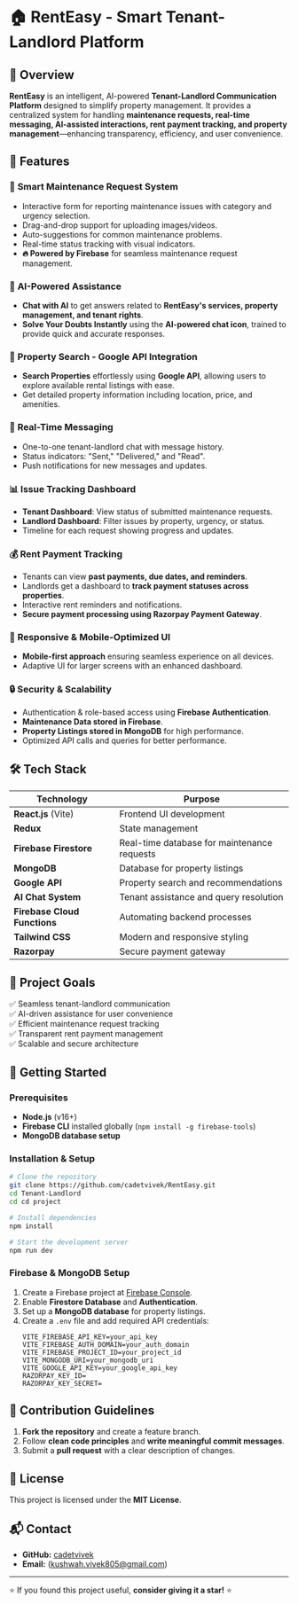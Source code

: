 # 🏠 RentEasy - Smart Tenant-Landlord Platform

## 📌 Overview
**RentEasy** is an intelligent, AI-powered **Tenant-Landlord Communication Platform** designed to simplify property management. It provides a centralized system for handling **maintenance requests, real-time messaging, AI-assisted interactions, rent payment tracking, and property management**—enhancing transparency, efficiency, and user convenience.

## 🚀 Features

### 🔧 **Smart Maintenance Request System**
- Interactive form for reporting maintenance issues with category and urgency selection.
- Drag-and-drop support for uploading images/videos.
- Auto-suggestions for common maintenance problems.
- Real-time status tracking with visual indicators.
- **🔥 Powered by Firebase** for seamless maintenance request management.

### 🤖 **AI-Powered Assistance**
- **Chat with AI** to get answers related to **RentEasy's services, property management, and tenant rights**.
- **Solve Your Doubts Instantly** using the **AI-powered chat icon**, trained to provide quick and accurate responses.

### 🔎 **Property Search - Google API Integration**
- **Search Properties** effortlessly using **Google API**, allowing users to explore available rental listings with ease.
- Get detailed property information including location, price, and amenities.

### 💬 **Real-Time Messaging**
- One-to-one tenant-landlord chat with message history.
- Status indicators: "Sent," "Delivered," and "Read".
- Push notifications for new messages and updates.

### 📊 **Issue Tracking Dashboard**
- **Tenant Dashboard**: View status of submitted maintenance requests.
- **Landlord Dashboard**: Filter issues by property, urgency, or status.
- Timeline for each request showing progress and updates.

### 💰 **Rent Payment Tracking**
- Tenants can view **past payments, due dates, and reminders**.
- Landlords get a dashboard to **track payment statuses across properties**.
- Interactive rent reminders and notifications.
- **Secure payment processing using Razorpay Payment Gateway**.

### 📱 **Responsive & Mobile-Optimized UI**
- **Mobile-first approach** ensuring seamless experience on all devices.
- Adaptive UI for larger screens with an enhanced dashboard.

### 🔒 **Security & Scalability**
- Authentication & role-based access using **Firebase Authentication**.
- **Maintenance Data stored in Firebase**.
- **Property Listings stored in MongoDB** for high performance.
- Optimized API calls and queries for better performance.

## 🛠️ Tech Stack

| Technology | Purpose |
|------------|---------|
| **React.js** (Vite) | Frontend UI development |
| **Redux** | State management |
| **Firebase Firestore** | Real-time database for maintenance requests |
| **MongoDB** | Database for property listings |
| **Google API** | Property search and recommendations |
| **AI Chat System** | Tenant assistance and query resolution |
| **Firebase Cloud Functions** | Automating backend processes |
| **Tailwind CSS** | Modern and responsive styling |
| **Razorpay** | Secure payment gateway |

## 🎯 Project Goals
✅ Seamless tenant-landlord communication  
✅ AI-driven assistance for user convenience  
✅ Efficient maintenance request tracking  
✅ Transparent rent payment management  
✅ Scalable and secure architecture  

## 🚀 Getting Started
### Prerequisites
- **Node.js** (v16+)
- **Firebase CLI** installed globally (`npm install -g firebase-tools`)
- **MongoDB database setup**

### Installation & Setup
```bash
# Clone the repository
git clone https://github.com/cadetvivek/RentEasy.git
cd Tenant-Landlord
cd cd project 

# Install dependencies
npm install

# Start the development server
npm run dev
```

### Firebase & MongoDB Setup
1. Create a Firebase project at [Firebase Console](https://console.firebase.google.com/).
2. Enable **Firestore Database** and **Authentication**.
3. Set up a **MongoDB database** for property listings.
4. Create a `.env` file and add required API credentials:
   ```plaintext
   VITE_FIREBASE_API_KEY=your_api_key
   VITE_FIREBASE_AUTH_DOMAIN=your_auth_domain
   VITE_FIREBASE_PROJECT_ID=your_project_id
   VITE_MONGODB_URI=your_mongodb_uri
   VITE_GOOGLE_API_KEY=your_google_api_key
   RAZORPAY_KEY_ID=
   RAZORPAY_KEY_SECRET=

## 🤝 Contribution Guidelines
1. **Fork the repository** and create a feature branch.
2. Follow **clean code principles** and **write meaningful commit messages**.
3. Submit a **pull request** with a clear description of changes.

## 📜 License
This project is licensed under the **MIT License**.

## 📬 Contact
- **GitHub:** [cadetvivek](https://github.com/cadetvivek)
- **Email:** (kushwah.vivek805@gmail.com)

---
⭐ If you found this project useful, **consider giving it a star!** ⭐